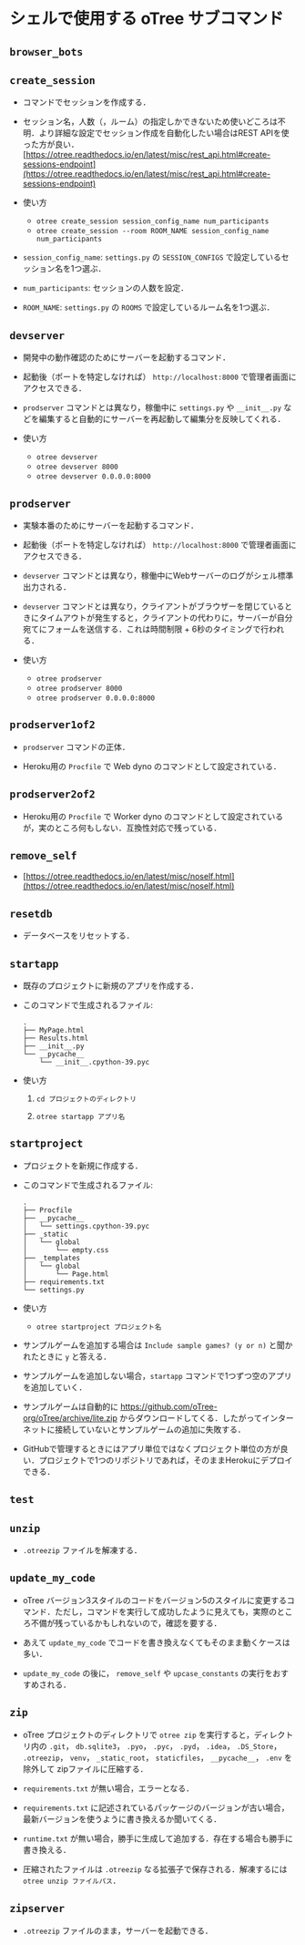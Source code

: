 # シェルで使用する oTree サブコマンド


## `browser_bots`



## `create_session`

- コマンドでセッションを作成する．


- セッション名，人数（，ルーム）の指定しかできないため使いどころは不明．より詳細な設定でセッション作成を自動化したい場合はREST APIを使った方が良い．
[https://otree.readthedocs.io/en/latest/misc/rest_api.html#create-sessions-endpoint](https://otree.readthedocs.io/en/latest/misc/rest_api.html#create-sessions-endpoint)


- 使い方

    - `otree create_session session_config_name num_participants`
    - `otree create_session --room ROOM_NAME session_config_name num_participants`


- `session_config_name`: `settings.py` の `SESSION_CONFIGS` で設定しているセッション名を1つ選ぶ．


- `num_participants`: セッションの人数を設定．


- `ROOM_NAME`: `settings.py` の `ROOMS` で設定しているルーム名を1つ選ぶ．



## `devserver`

- 開発中の動作確認のためにサーバーを起動するコマンド．

- 起動後（ポートを特定しなければ） `http://localhost:8000` で管理者画面にアクセスできる．

- `prodserver` コマンドとは異なり，稼働中に `settings.py` や `__init__.py` などを編集すると自動的にサーバーを再起動して編集分を反映してくれる．

- 使い方

    - `otree devserver`
    - `otree devserver 8000`
    - `otree devserver 0.0.0.0:8000`



## `prodserver`

- 実験本番のためにサーバーを起動するコマンド．

- 起動後（ポートを特定しなければ） `http://localhost:8000` で管理者画面にアクセスできる．

- `devserver` コマンドとは異なり，稼働中にWebサーバーのログがシェル標準出力される．

- `devserver` コマンドとは異なり，クライアントがブラウザーを閉じているときにタイムアウトが発生すると，クライアントの代わりに，サーバーが自分宛てにフォームを送信する．これは時間制限 + 6秒のタイミングで行われる．


- 使い方

    - `otree prodserver`
    - `otree prodserver 8000`
    - `otree prodserver 0.0.0.0:8000`



## `prodserver1of2`

- `prodserver` コマンドの正体．

- Heroku用の `Procfile` で Web dyno のコマンドとして設定されている．



## `prodserver2of2`

- Heroku用の `Procfile` で Worker dyno のコマンドとして設定されているが，実のところ何もしない．互換性対応で残っている．



## `remove_self`

- [https://otree.readthedocs.io/en/latest/misc/noself.html](https://otree.readthedocs.io/en/latest/misc/noself.html)



## `resetdb`

- データベースをリセットする．



## `startapp`

- 既存のプロジェクトに新規のアプリを作成する．


- このコマンドで生成されるファイル:
  ```
  .
  ├── MyPage.html
  ├── Results.html
  ├── __init__.py
  └── __pycache__
      └── __init__.cpython-39.pyc
  ```


- 使い方

    1. `cd プロジェクトのディレクトリ`

    1. `otree startapp アプリ名`



## `startproject`

- プロジェクトを新規に作成する．


- このコマンドで生成されるファイル:
  ```
  .
  ├── Procfile
  ├── __pycache__
  │   └── settings.cpython-39.pyc
  ├── _static
  │   └── global
  │       └── empty.css
  ├── _templates
  │   └── global
  │       └── Page.html
  ├── requirements.txt
  └── settings.py
  ```


- 使い方

    - `otree startproject プロジェクト名`


- サンプルゲームを追加する場合は `Include sample games? (y or n)` と聞かれたときに `y` と答える．

- サンプルゲームを追加しない場合，`startapp` コマンドで1つずつ空のアプリを追加していく．

- サンプルゲームは自動的に https://github.com/oTree-org/oTree/archive/lite.zip からダウンロードしてくる．したがってインターネットに接続していないとサンプルゲームの追加に失敗する．

- GitHubで管理するときにはアプリ単位ではなくプロジェクト単位の方が良い．プロジェクトで1つのリポジトリであれば，そのままHerokuにデプロイできる．



## `test`



## `unzip`

- `.otreezip` ファイルを解凍する．



## `update_my_code`

- oTree バージョン3スタイルのコードをバージョン5のスタイルに変更するコマンド．ただし，コマンドを実行して成功したように見えても，実際のところ不備が残っているかもしれないので，確認を要する．

- あえて  `update_my_code` でコードを書き換えなくてもそのまま動くケースは多い．

- `update_my_code` の後に， `remove_self` や `upcase_constants` の実行をおすすめされる．



## `zip`

- oTree プロジェクトのディレクトリで `otree zip` を実行すると，ディレクトリ内の `.git`， `db.sqlite3`， `.pyo`， `.pyc`， `.pyd`， `.idea`， `.DS_Store`， `.otreezip`， `venv`， `_static_root`， `staticfiles`， `__pycache__`， `.env` を除外して zipファイルに圧縮する．

- `requirements.txt` が無い場合，エラーとなる．

- `requirements.txt` に記述されているパッケージのバージョンが古い場合，最新バージョンを使うように書き換えるか聞いてくる．

- `runtime.txt` が無い場合，勝手に生成して追加する．存在する場合も勝手に書き換える．

- 圧縮されたファイルは `.otreezip` なる拡張子で保存される．解凍するには `otree unzip ファイルパス`．



## `zipserver`

- `.otreezip` ファイルのまま，サーバーを起動できる．
